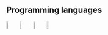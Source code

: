 ## Programming languages

<img src="https://cdn.jsdelivr.net/gh/devicons/devicon@latest/icons/html5/html5-original.svg" heigth="7%" width="7%"/><img src="https://cdn.jsdelivr.net/gh/devicons/devicon@latest/icons/css3/css3-original.svg" heigth="7%" width="7%"/><img src="https://cdn.jsdelivr.net/gh/devicons/devicon@latest/icons/javascript/javascript-original.svg" heigth="7%" width="7%" /><img src="https://cdn.jsdelivr.net/gh/devicons/devicon@latest/icons/react/react-original.svg" heigth="7%" width="7%"/><img src="https://cdn.jsdelivr.net/gh/devicons/devicon@latest/icons/nextjs/nextjs-original.svg" heigth="7%" width="7"/>
          
